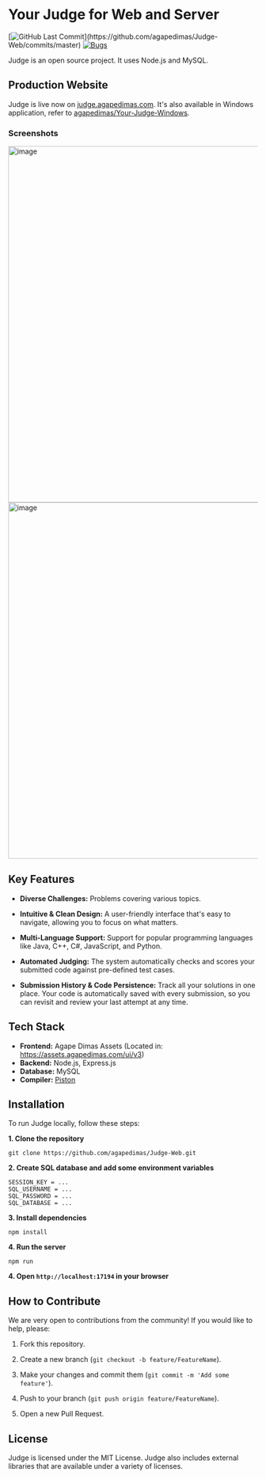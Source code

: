 # Your Judge for Web and Server
[![GitHub Last Commit](https://img.shields.io/github/last-commit/agapedimas/Judge-Web.svg?")](https://github.com/agapedimas/Judge-Web/commits/master)
[![Bugs](https://img.shields.io/github/issues/agapedimas/Judge-Web/bug.svg)](https://github.com/agapedimas/Judge-Web/issues?utf8=✓&q=is%3Aissue+is%3Aopen+label%3Abug)

Judge is an open source project. It uses Node.js and MySQL.

## Production Website
Judge is live now on [judge.agapedimas.com](https://judge.agapedimas.com). It's also available in Windows application, refer to [agapedimas/Your-Judge-Windows](https://github.com/agapedimas/Your-Judge-Windows).

### Screenshots
<img width="1280" height="720" alt="image" src="https://github.com/user-attachments/assets/cb7e984f-b543-43d9-87f4-25f3233fab33" />
<img width="1280" height="720" alt="image" src="https://github.com/user-attachments/assets/fe767d7f-a92d-49e7-9960-9d7bc4b56697" />

## Key Features
- **Diverse Challenges:**
Problems covering various topics.

- **Intuitive & Clean Design:**
A user-friendly interface that's easy to navigate, allowing you to focus on what matters.

- **Multi-Language Support:**
Support for popular programming languages like Java, C++, C#, JavaScript, and Python.

- **Automated Judging:**
The system automatically checks and scores your submitted code against pre-defined test cases.

- **Submission History & Code Persistence:**
Track all your solutions in one place. Your code is automatically saved with every submission, so you can revisit and review your last attempt at any time.

##  Tech Stack
- **Frontend:** Agape Dimas Assets (Located in: https://assets.agapedimas.com/ui/v3)
- **Backend:** Node.js, Express.js
- **Database:** MySQL
- **Compiler:** [Piston](https://github.com/engineer-man/piston)

## Installation
To run Judge locally, follow these steps:

**1. Clone the repository**
```
git clone https://github.com/agapedimas/Judge-Web.git
```

**2. Create SQL database and add some environment variables**
```
SESSION_KEY = ...
SQL_USERNAME = ...
SQL_PASSWORD = ...
SQL_DATABASE = ...
```

**3. Install dependencies**
```
npm install
```

**4. Run the server**
```
npm run
```

**4. Open `http://localhost:17194` in your browser**


## How to Contribute
We are very open to contributions from the community! If you would like to help, please:

1. Fork this repository.

2. Create a new branch (`git checkout -b feature/FeatureName`).

3. Make your changes and commit them (`git commit -m 'Add some feature'`).

4. Push to your branch (`git push origin feature/FeatureName`).

5. Open a new Pull Request.

## License
Judge is licensed under the MIT License. Judge also includes external libraries that are available under a variety of licenses.

